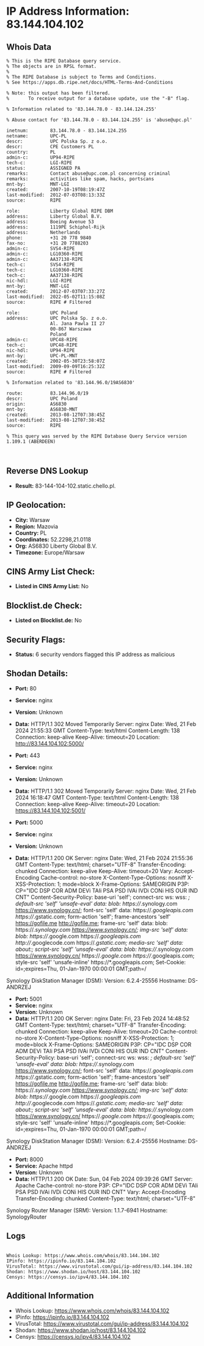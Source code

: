 # IP Address Information: 83.144.104.102

## Whois Data
```
% This is the RIPE Database query service.
% The objects are in RPSL format.
%
% The RIPE Database is subject to Terms and Conditions.
% See https://apps.db.ripe.net/docs/HTML-Terms-And-Conditions

% Note: this output has been filtered.
%       To receive output for a database update, use the "-B" flag.

% Information related to '83.144.78.0 - 83.144.124.255'

% Abuse contact for '83.144.78.0 - 83.144.124.255' is 'abuse@upc.pl'

inetnum:        83.144.78.0 - 83.144.124.255
netname:        UPC-PL
descr:          UPC Polska Sp. z o.o.
descr:          CPE Customers PL
country:        PL
admin-c:        UP94-RIPE
tech-c:         LGI-RIPE
status:         ASSIGNED PA
remarks:        Contact abuse@upc.com.pl concerning criminal
remarks:        activities like spam, hacks, portscans
mnt-by:         MNT-LGI
created:        2007-10-19T08:19:47Z
last-modified:  2012-07-03T08:13:33Z
source:         RIPE

role:           Liberty Global RIPE DBM
address:        Liberty Global B.V.
address:        Boeing Avenue 53
address:        1119PE Schiphol-Rijk
address:        Netherlands
phone:          +31 20 778 9840
fax-no:         +31 20 7788203
admin-c:        SVS4-RIPE
admin-c:        LG10360-RIPE
admin-c:        AA37138-RIPE
tech-c:         SVS4-RIPE
tech-c:         LG10360-RIPE
tech-c:         AA37138-RIPE
nic-hdl:        LGI-RIPE
mnt-by:         MNT-LGI
created:        2012-07-03T07:33:27Z
last-modified:  2022-05-02T11:15:08Z
source:         RIPE # Filtered

role:           UPC Poland
address:        UPC Polska Sp. z o.o.
                Al. Jana Pawla II 27
                00-867 Warszawa
                Poland
admin-c:        UPC48-RIPE
tech-c:         UPC48-RIPE
nic-hdl:        UP94-RIPE
mnt-by:         UPC-PL-MNT
created:        2002-05-30T23:58:07Z
last-modified:  2009-09-09T16:25:32Z
source:         RIPE # Filtered

% Information related to '83.144.96.0/19AS6830'

route:          83.144.96.0/19
descr:          UPC Poland
origin:         AS6830
mnt-by:         AS6830-MNT
created:        2013-08-12T07:38:45Z
last-modified:  2013-08-12T07:38:45Z
source:         RIPE

% This query was served by the RIPE Database Query Service version 1.109.1 (ABERDEEN)



```
## Reverse DNS Lookup
- **Result:** 83-144-104-102.static.chello.pl.

## IP Geolocation:
- **City:** Warsaw
- **Region:** Mazovia
- **Country:** PL
- **Coordinates:** 52.2298,21.0118
- **Org:** AS6830 Liberty Global B.V.
- **Timezone:** Europe/Warsaw

## CINS Army List Check:
- **Listed in CINS Army List:** 
No

## Blocklist.de Check:
- **Listed on Blocklist.de:** 
No

## Security Flags:
- **Status:** 6 security vendors flagged this IP address as malicious

## Shodan Details:
- **Port:** 80
- **Service:** nginx
- **Version:** Unknown
- **Data:** HTTP/1.1 302 Moved Temporarily
Server: nginx
Date: Wed, 21 Feb 2024 21:55:33 GMT
Content-Type: text/html
Content-Length: 138
Connection: keep-alive
Keep-Alive: timeout=20
Location: http://83.144.104.102:5000/



- **Port:** 443
- **Service:** nginx
- **Version:** Unknown
- **Data:** HTTP/1.1 302 Moved Temporarily
Server: nginx
Date: Wed, 21 Feb 2024 16:18:47 GMT
Content-Type: text/html
Content-Length: 138
Connection: keep-alive
Keep-Alive: timeout=20
Location: https://83.144.104.102:5001/



- **Port:** 5000
- **Service:** nginx
- **Version:** Unknown
- **Data:** HTTP/1.1 200 OK
Server: nginx
Date: Wed, 21 Feb 2024 21:55:36 GMT
Content-Type: text/html; charset="UTF-8"
Transfer-Encoding: chunked
Connection: keep-alive
Keep-Alive: timeout=20
Vary: Accept-Encoding
Cache-control: no-store
X-Content-Type-Options: nosniff
X-XSS-Protection: 1; mode=block
X-Frame-Options: SAMEORIGIN
P3P: CP="IDC DSP COR ADM DEVi TAIi PSA PSD IVAi IVDi CONi HIS OUR IND CNT"
Content-Security-Policy: base-uri 'self';  connect-src ws: wss: *; default-src 'self' 'unsafe-eval' data: blob: https://*.synology.com https://www.synology.cn/; font-src 'self' data: https://*.googleapis.com https://*.gstatic.com; form-action 'self'; frame-ancestors 'self' https://gofile.me http://gofile.me; frame-src 'self' data: blob: https://*.synology.com https://www.synology.cn/; img-src 'self' data: blob: https://*.google.com https://*.googleapis.com http://*.googlecode.com https://*.gstatic.com; media-src 'self' data: about:;  script-src 'self' 'unsafe-eval' data: blob: https://*.synology.com https://www.synology.cn/ https://*.google.com https://*.googleapis.com; style-src 'self' 'unsafe-inline' https://*.googleapis.com;
Set-Cookie: id=;expires=Thu, 01-Jan-1970 00:00:01 GMT;path=/


Synology DiskStation Manager (DSM):
  Version: 6.2.4-25556
  Hostname: DS-ANDRZEJ


- **Port:** 5001
- **Service:** nginx
- **Version:** Unknown
- **Data:** HTTP/1.1 200 OK
Server: nginx
Date: Fri, 23 Feb 2024 14:48:52 GMT
Content-Type: text/html; charset="UTF-8"
Transfer-Encoding: chunked
Connection: keep-alive
Keep-Alive: timeout=20
Cache-control: no-store
X-Content-Type-Options: nosniff
X-XSS-Protection: 1; mode=block
X-Frame-Options: SAMEORIGIN
P3P: CP="IDC DSP COR ADM DEVi TAIi PSA PSD IVAi IVDi CONi HIS OUR IND CNT"
Content-Security-Policy: base-uri 'self';  connect-src ws: wss: *; default-src 'self' 'unsafe-eval' data: blob: https://*.synology.com https://www.synology.cn/; font-src 'self' data: https://*.googleapis.com https://*.gstatic.com; form-action 'self'; frame-ancestors 'self' https://gofile.me http://gofile.me; frame-src 'self' data: blob: https://*.synology.com https://www.synology.cn/; img-src 'self' data: blob: https://*.google.com https://*.googleapis.com http://*.googlecode.com https://*.gstatic.com; media-src 'self' data: about:;  script-src 'self' 'unsafe-eval' data: blob: https://*.synology.com https://www.synology.cn/ https://*.google.com https://*.googleapis.com; style-src 'self' 'unsafe-inline' https://*.googleapis.com;
Set-Cookie: id=;expires=Thu, 01-Jan-1970 00:00:01 GMT;path=/


Synology DiskStation Manager (DSM):
  Version: 6.2.4-25556
  Hostname: DS-ANDRZEJ


- **Port:** 8000
- **Service:** Apache httpd
- **Version:** Unknown
- **Data:** HTTP/1.1 200 OK
Date: Sun, 04 Feb 2024 09:39:26 GMT
Server: Apache
Cache-control: no-store
P3P: CP="IDC DSP COR ADM DEVi TAIi PSA PSD IVAi IVDi CONi HIS OUR IND CNT"
Vary: Accept-Encoding
Transfer-Encoding: chunked
Content-Type: text/html; charset="UTF-8"


Synology Router Manager (SRM):
  Version: 1.1.7-6941
  Hostname: SynologyRouter


## Logs
```

Whois Lookup: https://www.whois.com/whois/83.144.104.102
IPinfo: https://ipinfo.io/83.144.104.102
VirusTotal: https://www.virustotal.com/gui/ip-address/83.144.104.102
Shodan: https://www.shodan.io/host/83.144.104.102
Censys: https://censys.io/ipv4/83.144.104.102

```
## Additional Information
- Whois Lookup: https://www.whois.com/whois/83.144.104.102
- IPinfo: https://ipinfo.io/83.144.104.102
- VirusTotal: https://www.virustotal.com/gui/ip-address/83.144.104.102
- Shodan: https://www.shodan.io/host/83.144.104.102
- Censys: https://censys.io/ipv4/83.144.104.102

